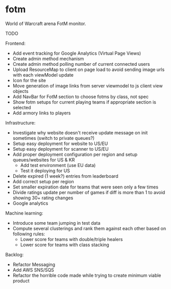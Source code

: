 fotm
====

World of Warcraft arena FotM monitor.

TODO

Frontend:
- Add event tracking for Google Analytics (Virtual Page Views)
- Create admin method mechanism
- Create admin method polling number of current connected users
- Upload ResourceMap to client on page load to avoid sending image urls with each viewModel update
- Icon for the site
- Move generation of image links from server viewmodel to js client view objects
- Add NavBar for FotM section to choose fotms by class, not spec
- Show fotm setups for current playing teams if appropriate section is selected
- Add armory links to players


Infrastructure:
- Investigate why website doesn't receive update message on init sometimes (switch to private queues?)
- Setup easy deployment for website to US/EU
- Setup easy deployment for scanner to US/EU
- Add proper deployment configuration per region and setup queues/websites for US & KR
  - Add test environment (use EU data)
  - Test it deploying for US
- Delete expired (1 week?) entries from leaderboard
- Add correct setup per region
- Set smaller expiration date for teams that were seen only a few times
- Divide ratings update per number of games if diff is more than 1 to avoid showing 30+ rating changes
- Google analytics


Machine learning:
- Introduce some team jumping in test data
- Compute several clusterings and rank them against each other based on following rules: 
  - Lower score for teams with double/triple healers
  - Lower score for teams with class stacking


Backlog:
- Refactor Messaging
- Add AWS SNS/SQS
- Refactor the horrible code made while trying to create minimum viable product
